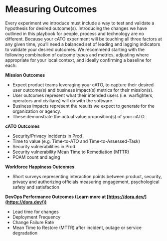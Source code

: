 # Measuring Outcomes

Every experiment we introduce must include a way to test and validate a hypothesis for desired outcome(s). Introducing the changes we have outlined in this playbook for people, process and technology are no different. Because your cATO experiment will be touching all three factors at any given time, you’ll need a balanced set of leading and lagging indicators to validate your desired outcomes. We recommend starting with the following combination of outcome types and metrics, adjusting where appropriate for your local context, and ideally confirming a baseline for each:

**Mission Outcomes**

- Expect product teams leveraging your cATO, to capture their desired user outcome(s) and business impact(s) metrics for their mission(s).
- User outcomes represent what their intended users (i.e. warfighters, operators and civilians) will do with the software.
- Business impacts represent the results we expect to generate for the organization or agency.
- These demonstrate the actual value proposition(s) of your cATO.

**cATO Outcomes**

- Security/Privacy Incidents in Prod
- Time to value (e.g. Time-to-ATO and Time-to-Assessed-Task)
- Security vulnerabilities in Prod
- Security vulnerability Mean Time to Remediation (MTTR)
- POAM count and aging

**Workforce Happiness Outcomes**

- Short surveys representing interaction points between product, security, privacy and authorizing officials measuring engagement, psychological safety and satisfaction

**DevOps Performance Outcomes (Learn more at [https://dora.dev/](https://dora.dev/))**

- Lead time for changes
- Deployment Frequency
- Change Failure Rate
- Mean Time to Restore (MTTR) after incident, outage or service degradation
